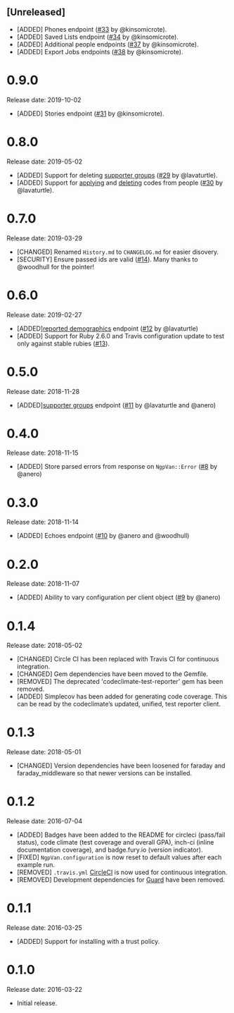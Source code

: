 ## [Unreleased]

- [ADDED] Phones endpoint ([#33](https://github.com/christopherstyles/ngp_van/pull/33) by @kinsomicrote).
- [ADDED] Saved Lists endpoint ([#34](https://github.com/christopherstyles/ngp_van/pull/34) by @kinsomicrote).
- [ADDED] Additional people endpoints ([#37](https://github.com/christopherstyles/ngp_van/pull/37) by @kinsomicrote).
- [ADDED] Export Jobs endpoints ([#38](https://github.com/christopherstyles/ngp_van/pull/38) by @kinsomicrote).

# 0.9.0

Release date: 2019-10-02

- [ADDED] Stories endpoint ([#31](https://github.com/christopherstyles/ngp_van/pull/31) by @kinsomicrote).

# 0.8.0

Release date: 2019-05-02

- [ADDED] Support for deleting [supporter groups](https://developers.everyaction.com/van-api#supporter-groups-delete-supportergroups--supportergroupid) ([#29](https://github.com/christopherstyles/ngp_van/pull/29) by @lavaturtle).
- [ADDED] Support for [applying](https://developers.everyaction.com/van-api#people-post-people--vanid--codes) and [deleting](https://developers.everyaction.com/van-api#people-delete-people--vanid--codes--codeid) codes from people ([#30](https://github.com/christopherstyles/ngp_van/pull/30) by @lavaturtle).

# 0.7.0

Release date: 2019-03-29

- [CHANGED] Renamed `History.md` to `CHANGELOG.md` for easier disovery.
- [SECURITY] Ensure passed ids are valid ([#14](https://github.com/christopherstyles/ngp_van/pull/14)). Many thanks to @woodhull for the pointer!

# 0.6.0

Release date: 2019-02-27

- [ADDED][reported demographics](https://developers.ngpvan.com/van-api#reported-demographics) endpoint ([#12](https://github.com/christopherstyles/ngp_van/pull/12) by @lavaturtle)
- [ADDED] Support for Ruby 2.6.0 and Travis configuration update to test only against stable rubies ([#13](https://github.com/christopherstyles/ngp_van/pull/13)).

# 0.5.0

Release date: 2018-11-28

- [ADDED][supporter groups](https://developers.everyaction.com/van-api#supporter-groups) endpoint ([#11](https://github.com/christopherstyles/ngp_van/pull/11) by @lavaturtle and @anero)

# 0.4.0

Release date: 2018-11-15

- [ADDED] Store parsed errors from response on `NgpVan::Error` ([#8](https://github.com/christopherstyles/ngp_van/pull/8) by @anero)

# 0.3.0

Release date: 2018-11-14

- [ADDED] Echoes endpoint ([#10](https://github.com/christopherstyles/ngp_van/pull/10) by @anero and @woodhull)

# 0.2.0

Release date: 2018-11-07

- [ADDED] Ability to vary configuration per client object ([#9](https://github.com/christopherstyles/ngp_van/pull/9) by @anero)

# 0.1.4

Release date: 2018-05-02

- [CHANGED] Circle CI has been replaced with Travis CI for continuous integration.
- [CHANGED] Gem dependencies have been moved to the Gemfile.
- [REMOVED] The deprecated 'codeclimate-test-reporter' gem has been removed.
- [ADDED] Simplecov has been added for generating code coverage. This can be read by the codeclimate’s updated, unified, test reporter client.

# 0.1.3

Release date: 2018-05-01

- [CHANGED] Version dependencies have been loosened for faraday and faraday_middleware so that newer versions can be installed.

# 0.1.2

Release date: 2016-07-04

- [ADDED] Badges have been added to the README for circleci (pass/fail status), code climate (test coverage and overall GPA), inch-ci (inline documentation coverage), and badge.fury.io (version indicator).
- [FIXED] `NgpVan.configuration` is now reset to default values after each example run.
- [REMOVED] `.travis.yml` [CircleCI](circleci.com) is now used for continuous integration.
- [REMOVED] Development dependencies for [Guard](https://github.com/guard/guard) have been removed.

# 0.1.1

Release date: 2016-03-25

- [ADDED] Support for installing with a trust policy.

# 0.1.0

Release date: 2016-03-22

- Initial release.

